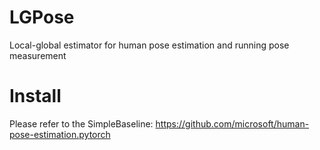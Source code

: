 # LGPose
Local-global estimator for human pose estimation and running pose measurement

# Install
Please refer to the SimpleBaseline: https://github.com/microsoft/human-pose-estimation.pytorch

